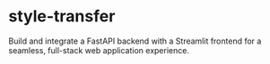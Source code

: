 # style-transfer
Build and integrate a FastAPI backend with a Streamlit frontend for a seamless, full-stack web application experience.
